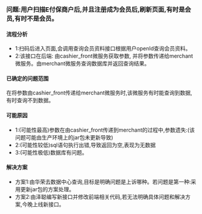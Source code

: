 ### 问题:用户扫描E付保商户后,并且注册成为会员后,刷新页面,有时是会员,有时不是会员。

#### 流程分析

* 1:扫码后进入页面,会调用查询会员资料接口根据用户openId查询会员资料。
* 2:该接口在后端: 由cashier_front微服务获取参数, 并将参数传递给merchant微服务。由merchant微服务查询数据库并返回查询结果。

#### 已确定的问题范围

在将参数由cashier_front传递给merchant微服务时,该微服务有时能查询到数据,有时查询不到数据。

#### 可能原因

* 1:(可能性最高)参数在由cashier_front传递到merchant的过程中,参数遗失:(该问题可能由生产环境上的jar包未更新导致)
* 2:(可能性较低)sql语句执行出错,导致返回为空,表现为无数据
* 3:(可能性极低)数据库有问题。

#### 解决方案

* 方案1:由华荣去数据中心查询,目标是明确问题是上诉哪种。若问题是第一种:采用更新jar包的方案处理。
* 方案2:由泽聪编写新接口并修改前端相关代码,若无法明确具体问题和解决方案,今晚上线新接口。